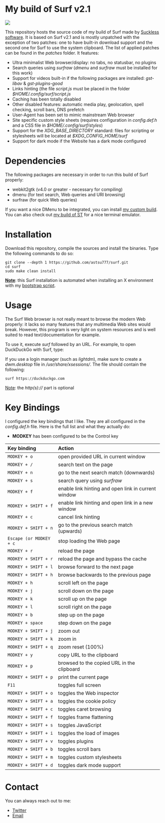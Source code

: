 # My build of Surf v2.1
![](https://i.postimg.cc/8PCDNyVn/screenshot-20210423-017.png)

This repository hosts the source code of my build of Surf made by [Suckless software](https://surf.suckless.org/). It is based on Surf v2.1 and is mostly unpatched with the exception of two patches: one to have built-in download support and the second one for Surf to use the system clipboard. The list of applied patches can be found in the *patches* folder. It features:

* Ultra minimalist Web browser/display: no tabs, no statusbar, no plugins
* Search queries using *surfraw* (*dmenu* and *surfraw* must be installed for this work)
* Support for videos built-in if the following packages are installed: *gst-libav* & *gst-plugins-good*
* Links hinting (the file *script.js* must be placed in the folder *$HOME/.config/surf/script.js*
* Caching has been totally disabled
* Other disabled features: automatic media play, geolocation, spell checking, scroll bars, DNS prefetch
* User-Agent has been set to mimic mainstream Web browser
* Site specific custom style sheets (requires configuration in *config.def.h* and a CSS file in *$HOME/.config/surf/styles*)
* Support for the *XDG_BASE_DIRECTORY* standard: files for scripting or stylesheets will be located at *$XDG_CONFIG_HOME/surf*
* Support for dark mode if the Website has a dark mode configured

# Dependencies
The following packages are necessary in order to run this build of Surf properly:

* webkit2gtk (v4.0 or greater - necessary for compiling)
* dmenu (for text search, Web queries and URI browsing)
* surfraw (for quick Web queries)

If you want a nice DMenu to be integrated, you can install [my custom build](https://github.com/astsu777/dmenu). You can also check out [my build of ST](https://github.com/astsu777/st) for a nice terminal emulator.

# Installation
Download this repository, compile the sources and install the binaries. Type the following commands to do so:

```
git clone --depth 1 https://github.com/astsu777/surf.git
cd surf
sudo make clean install
```

<u>**Note**</u>: this Surf installation is automated when installing an X environment with my [bootstrap script](https://github.com/astsu777/bootstrap).

# Usage
The Surf Web browser is not really meant to browse the modern Web properly: it lacks so many features that any multimedia Web sites would break. However, this program is very light on system resources and is well suited to read text/documentation for example.

To use it, execute *surf* followed by an URL. For example, to open DuckDuckGo with Surf, type:

If you use a login manager (such as *lightdm*), make sure to create a *dwm.desktop* file in */usr/share/xsessions/*. The file should contain the following:

```
surf https://duckduckgo.com
```

<u>Note</u>: the *http(s)://* part is optional

# Key Bindings
I configured the key bindings that I like. They are all configured in the *config.def.h* file. Here is the full list and what they actually do:

* **MODKEY** has been configured to be the Control key

| Key binding | Action |
| :--- | :--- |
| `MODKEY + o` | open provided URL in current window |
| `MODKEY + /` | search text on the page |
| `MODKEY + n` | go to the next search match (downwards) |
| `MODKEY + s` | search query using *surfraw* |
| `MODKEY + f` | enable link hinting and open link in current window |
| `MODKEY + SHIFT + f` | enable link hinting and open link in a new window |
| `MODKEY + c` | cancel link hinting |
| `MODKEY + SHIFT + n` | go to the previous search match (upwards) |
| `Escape (or MODKEY + c` | stop loading the Web page |
| `MODKEY + r` | reload the page |
| `MODKEY + SHIFT + r` | reload the page and bypass the cache |
| `MODKEY + SHIFT + l` | browse forward to the next page |
| `MODKEY + SHIFT + h` | browse backwards to the previous page |
| `MODKEY + h` | scroll left on the page |
| `MODKEY + j` | scroll down on the page |
| `MODKEY + k` | scroll up on the page |
| `MODKEY + l` | scroll right on the page |
| `MODKEY + b` | step up on the page |
| `MODKEY + space` | step down on the page |
| `MODKEY + SHIFT + j` | zoom out |
| `MODKEY + SHIFT + k` | zoom in |
| `MODKEY + SHIFT + q` | zoom reset (100%) |
| `MODKEY + y` | copy URL to the clipboard |
| `MODKEY + p` | browsed to the copied URL in the clipboard |
| `MODKEY + SHIFT + p` | print the current page |
| `F11` | toggles full screen |
| `MODKEY + SHIFT + o` | toggles the Web inspector |
| `MODKEY + SHIFT + a` | toggles the cookie policy |
| `MODKEY + SHIFT + c` | toggles caret browsing |
| `MODKEY + SHIFT + f` | toggles frame flattening |
| `MODKEY + SHIFT + s` | toggles JavaScript |
| `MODKEY + SHIFT + i` | toggles the load of images |
| `MODKEY + SHIFT + v` | toggles plugins |
| `MODKEY + SHIFT + b` | toggles scroll bars |
| `MODKEY + SHIFT + m` | toggles custom stylesheets |
| `MODKEY + SHIFT + d` | toggles dark mode support |

# Contact
You can always reach out to me:

* [Twitter](https://twitter.com/astsu777)
* [Email](mailto:gaetan@ictpourtous.com)
